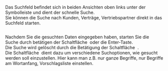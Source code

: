<!DOCTYPE html>
<html>
<head>
<meta charset="utf-8">
<meta name="viewport" content="width=device-width, initial-scale=1.0">
<title>300_Suche.md</title>
<link rel="stylesheet" href="https://stackedit.io/res-min/themes/base.css" />
<script type="text/javascript" src="https://cdn.mathjax.org/mathjax/latest/MathJax.js?config=TeX-AMS_HTML"></script>
</head>
<body><div class="container"><p>Das Suchfeld befindet sich in beiden Ansichten oben links unter der Symbolleiste und dient der schnelle Suche. <br>
Sie können die Suche nach Kunden, Verträge, Vertriebspartner direkt in das Suchfeld starten.</p>

<p><img src="http://xpecto.github.io/docs/img/img_1461051463665.png" alt="" title=""></p>

<p>Nachdem Sie die gesuchten Daten eingegeben haben, starten Sie die Suche durch betätigen der Schaltfläche <img src="http://xpecto.github.io/docs/img/img_1461050124818.png" alt="" title=""> oder die Enter-Taste.  <br>
Die Suche wird gelöscht durch die Betätigung der Schaltfläche <img src="http://xpecto.github.io/docs/img/img_1461050223348.png" alt="" title=""> .  <br>
Die Schaltfläche  <img src="http://xpecto.github.io/docs/img/img_1461050283667.png" alt="" title=""> dient dazu um verschiedene Suchoptionen, wie gesucht  werden soll einzustellen. Hier kann man z.B. nur ganze Begriffe, nur Begriffe am Wortanfang, Vorschlagsliste einstellen.</p></div></body>
</html>